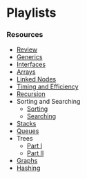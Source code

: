 # Playlists

### Resources

* [Review](https://www.youtube.com/playlist?list=PL5igFWijWBo1D0f-cJHH6jIJujtogqM\_D)
* [Generics](https://www.youtube.com/playlist?list=PL5igFWijWBo2tS3m\_f57CEv1b14-\_rkeX)
* [Interfaces](https://www.youtube.com/playlist?list=PL5igFWijWBo2tYaiC0eGHj1OHVoQB23Sx)
* [Arrays](https://www.youtube.com/playlist?list=PL5igFWijWBo0Dms6sH6DFbmayOUYXzTuK)
* [Linked Nodes](https://www.youtube.com/playlist?list=PL5igFWijWBo3POSn3i1Y0GGB29NGN60Cv)
* [Timing and Efficiency](https://www.youtube.com/playlist?list=PL5igFWijWBo3P9eDwDAfvHTV7ywpBKHph)
* [Recursion](https://www.youtube.com/playlist?list=PL5igFWijWBo2ZyJsz7QpFB1f\_cRBYWdrr)
* Sorting and Searching
  * [Sorting](https://www.youtube.com/playlist?list=PL5igFWijWBo2XJSD4CsU\_kpfzyIIOORun)
  * [Searching](https://www.youtube.com/playlist?list=PL5igFWijWBo1bYw1-BBB5BOM8dgwIGumH)
* [Stacks](https://www.youtube.com/playlist?list=PL5igFWijWBo1Hy9De4PA1TtJj04xXDjzV)
* [Queues](https://www.youtube.com/playlist?list=PL5igFWijWBo1q7Eq7qm6zckwFXt7ohW-f)
* Trees
  * [Part I](https://www.youtube.com/playlist?list=PL5igFWijWBo0T4ttg\_TNGe1iIxZINPbCm)
  * [Part II](https://www.youtube.com/playlist?list=PL5igFWijWBo3WDoFVhHbLVoAI084eK4yi)
* [Graphs](https://www.youtube.com/playlist?list=PL5igFWijWBo1qG3HRFaqrruvi2sVf0xGc)
* [Hashing](https://www.youtube.com/playlist?list=PL5igFWijWBo2V9hq-qGyjtCra33FM5lyq)
